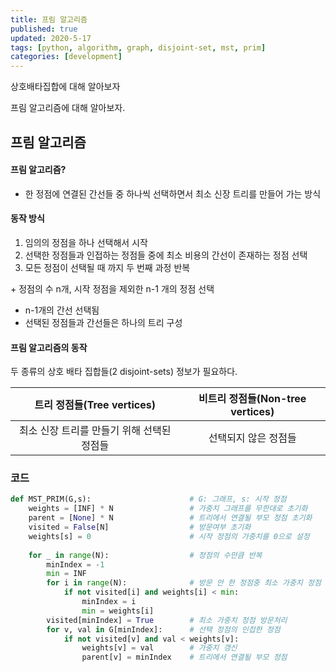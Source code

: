 ```yaml
---
title: 프림 알고리즘
published: true
updated: 2020-5-17
tags: [python, algorithm, graph, disjoint-set, mst, prim]
categories: [development]
---
```


상호배타집합에 대해 알아보자

프림 알고리즘에 대해 알아보자.



## 프림 알고리즘

#### 프림 알고리즘?

- 한 정점에 연결된 간선들 중 하나씩 선택하면서 최소 신장 트리를 만들어 가는 방식



#### 동작 방식

1. 임의의 정점을 하나 선택해서 시작
2. 선택한 정점들과 인접하는 정점들 중에 최소 비용의 간선이 존재하는 정점 선택
3. 모든 정점이 선택될 때 까지 두 번째 과정 반복

\+ 정점의 수 n개, 시작 정점을 제외한 n-1 개의 정점 선택

- n-1개의 간선 선택됨
- 선택된 정점들과 간선들은 하나의 트리 구성



#### 프림 알고리즘의 동작

두 종류의 상호 배타 집합들(2 disjoint-sets) 정보가 필요하다.

| 트리 정점들(Tree vertices)                 | 비트리 정점들(Non-tree vertices) |
| :------------------------------------------: | :--------------------------------: |
| 최소 신장 트리를 만들기 위해 선택된 정점들 | 선택되지 않은 정점들             |



### 코드

```python
def MST_PRIM(G,s):						# G: 그래프, s: 시작 정점
    weights = [INF] * N					# 가중치 그래프를 무한대로 초기화
    parent = [None] * N					# 트리에서 연결될 부모 정점 초기화
    visited = False[N]					# 방문여부 초기화
    weights[s] = 0						# 시작 정점의 가중치를 0으로 설정
   
    for _ in range(N):					# 정점의 수만큼 반복
        minIndex = -1
        min = INF
        for i in range(N):				# 방문 안 한 정점중 최소 가중치 정점 찾기
            if not visited[i] and weights[i] < min:
                minIndex = i
                min = weights[i]
        visited[minIndex] = True		# 최소 가중치 정점 방문처리
        for v, val in G[minIndex]:		# 선택 정점의 인접한 정점
            if not visited[v] and val < weights[v]:
                weights[v] = val		# 가중치 갱신
                parent[v] = minIndex	# 트리에서 연결될 부모 정점
```



